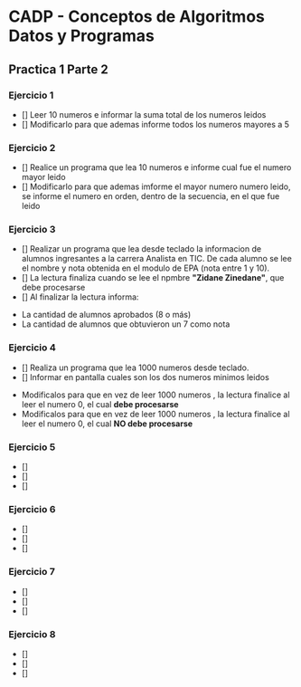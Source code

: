# CADP - Conceptos de Algoritmos Datos y Programas
## Practica 1 Parte 2

### Ejercicio 1

- [] Leer 10 numeros e informar la suma total de los numeros leidos
- [] Modificarlo para que ademas informe todos los numeros mayores a 5

### Ejercicio 2

- [] Realice un programa que lea 10 numeros e informe cual fue el numero mayor leido
- [] Modificarlo para que ademas imforme el mayor numero numero leido, se informe el numero en orden, dentro de la secuencia, en el que fue leido

### Ejercicio 3

- [] Realizar un programa que lea desde teclado la informacion de alumnos ingresantes  a la carrera Analista en TIC. De cada alumno se lee el nombre y nota obtenida en el modulo de EPA (nota entre 1 y 10).
- [] La lectura finaliza cuando se lee el npmbre **"Zidane Zinedane"**, que debe procesarse
- [] Al finalizar la lectura informa:

* La cantidad de alumnos aprobados (8 o más)
* La cantidad de alumnos que obtuvieron un 7 como nota

### Ejercicio 4

- [] Realiza un programa que lea 1000 numeros desde teclado.
- [] Informar en pantalla cuales son los dos numeros minimos leidos

* Modificalos para que en vez de leer 1000 numeros , la lectura finalice al leer el numero 0, el cual **debe procesarse**
* Modificalos para que en vez de leer 1000 numeros , la lectura finalice al leer el numero 0, el cual **NO debe procesarse**

### Ejercicio 5

- []
- []
- []

### Ejercicio 6

- []
- []
- []

### Ejercicio 7

- []
- []
- []

### Ejercicio 8

- []
- []
- []
